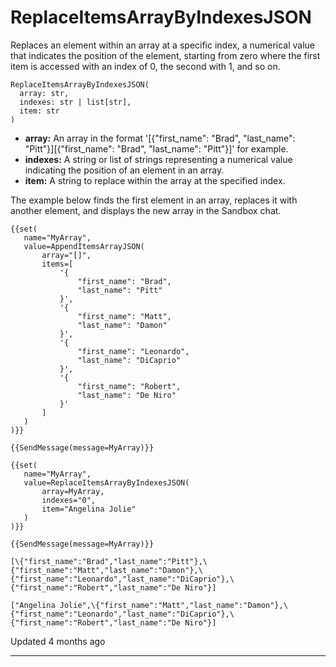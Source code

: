 # ReplaceItemsArrayByIndexesJSON

Replaces an element within an array at a specific index, a numerical value that indicates the position of the element, starting from zero where the first item is accessed with an index of 0, the second with 1, and so on.

```
ReplaceItemsArrayByIndexesJSON(
  array: str, 
  indexes: str | list[str], 
  item: str
)
```

*   **array:** An array in the format '\[{"first\_name": "Brad", "last\_name": "Pitt"}\]\[{"first\_name": "Brad", "last\_name": "Pitt"}\]' for example.
*   **indexes:** A string or list of strings representing a numerical value indicating the position of an element in an array.
*   **item:** A string to replace within the array at the specified index.

The example below finds the first element in an array, replaces it with another element, and displays the new array in the Sandbox chat.

```
{{set(
   name="MyArray",
   value=AppendItemsArrayJSON(
       array="[]",
       items=[
           '{
               "first_name": "Brad",
               "last_name": "Pitt"
           }',
           '{
               "first_name": "Matt",
               "last_name": "Damon"
           }',
           '{
               "first_name": "Leonardo",
               "last_name": "DiCaprio"
           }',
           '{
               "first_name": "Robert",
               "last_name": "De Niro"
           }'
       ]
   )
)}}

{{SendMessage(message=MyArray)}}

{{set(
   name="MyArray",
   value=ReplaceItemsArrayByIndexesJSON(
       array=MyArray,
       indexes="0",
       item="Angelina Jolie"
   )
)}}

{{SendMessage(message=MyArray)}}
```

```
[\{"first_name":"Brad","last_name":"Pitt"},\{"first_name":"Matt","last_name":"Damon"},\{"first_name":"Leonardo","last_name":"DiCaprio"},\{"first_name":"Robert","last_name":"De Niro"}]

["Angelina Jolie",\{"first_name":"Matt","last_name":"Damon"},\{"first_name":"Leonardo","last_name":"DiCaprio"},\{"first_name":"Robert","last_name":"De Niro"}]
```

  

Updated 4 months ago

* * *
